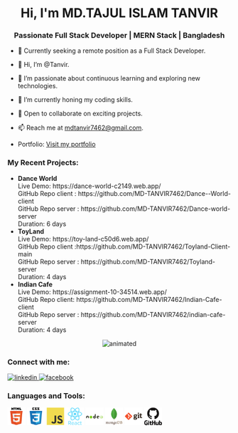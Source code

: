 
<h1 align="center">Hi, I'm MD.TAJUL ISLAM TANVIR</h1>
<h3 align="center">Passionate Full Stack Developer | MERN Stack | Bangladesh</h3>

- 🔭 Currently seeking a remote position as a Full Stack Developer.

- 👋 Hi, I’m @Tanvir.
- 👀 I’m passionate about continuous learning and exploring new technologies.
- 🌱 I’m currently honing my coding skills.
- 💼 Open to collaborate on exciting projects.
- 📫 Reach me at mdtanvir7462@gmail.com.
- Portfolio: [Visit my portfolio](https://example.com)

<h3 align="left">My Recent Projects:</h3>
<ul>
  <li>
    <strong>Dance World</strong><br>
    Live Demo: https://dance-world-c2149.web.app/<br>
    GitHub Repo client : https://github.com/MD-TANVIR7462/Dance--World-client<br>
    GitHub Repo server : https://github.com/MD-TANVIR7462/Dance-world-server<br>
    Duration: 6 days
  </li>
 <li>
    <strong>ToyLand</strong><br>
    Live Demo: https://toy-land-c50d6.web.app/<br>
    GitHub Repo client :https://github.com/MD-TANVIR7462/Toyland-Client-main<br>
    GitHub Repo server : https://github.com/MD-TANVIR7462/Toyland-server<br>
    Duration: 4 days
  </li>
  <li>
    <strong>Indian Cafe</strong><br>
    Live Demo: https://assignment-10-34514.web.app/<br>
    GitHub Repo client: https://github.com/MD-TANVIR7462/Indian-Cafe-client<br>
    GitHub Repo server : https://github.com/MD-TANVIR7462/indian-cafe-server<br>
    Duration: 4 days
  </li>
</ul>

<p align="center">
  <img src="https://cdn.dribbble.com/users/2069402/screenshots/5574718/media/8c5a6ae295d7b6e73adaa9ae68b3b8fd.gif" alt="animated" width="400" height="300">
</p>

<h3 align="left">Connect with me:</h3>
<p align="left">
  <a href="https://www.linkedin.com/in/md-tajul-islam-tanvir-531682278/" target="_blank" rel="noopener noreferrer">
    <img src="https://raw.githubusercontent.com/rahuldkjain/github-profile-readme-generator/master/src/images/icons/Social/linked-in-alt.svg" alt="linkedin" height="30" width="40" />
  </a>
  <a href="https://www.facebook.com/md.taijul.986/" target="_blank" rel="noopener noreferrer">
    <img src="https://raw.githubusercontent.com/rahuldkjain/github-profile-readme-generator/master/src/images/icons/Social/facebook.svg" alt="facebook" height="30" width="40" />
  </a>
</p>

<h3 align="left">Languages and Tools:</h3>
<p align="left">
  <img src="https://raw.githubusercontent.com/devicons/devicon/master/icons/html5/html5-original-wordmark.svg" alt="html5" width="40" height="40" />
  <img src="https://raw.githubusercontent.com/devicons/devicon/master/icons/css3/css3-original-wordmark.svg" alt="css3" width="40" height="40" />
  <img src="https://raw.githubusercontent.com/devicons/devicon/master/icons/javascript/javascript-original.svg" alt="javascript" width="40" height="40" />
  <img src="https://raw.githubusercontent.com/devicons/devicon/master/icons/react/react-original-wordmark.svg" alt="react" width="40" height="40" />
  <img src="https://raw.githubusercontent.com/devicons/devicon/master/icons/nodejs/nodejs-original-wordmark.svg" alt="nodejs" width="40" height="40" />
  <img src="https://raw.githubusercontent.com/devicons/devicon/master/icons/mongodb/mongodb-original-wordmark.svg" alt="mongodb" width="40" height="40" />
  <img src="https://raw.githubusercontent.com/devicons/devicon/master/icons/git/git-original-wordmark.svg" alt="git" width="40" height="40" />
  <img src="https://raw.githubusercontent.com/devicons/devicon/master/icons/github/github-original-wordmark.svg" alt="github" width="40" height="40" />
</p> 

